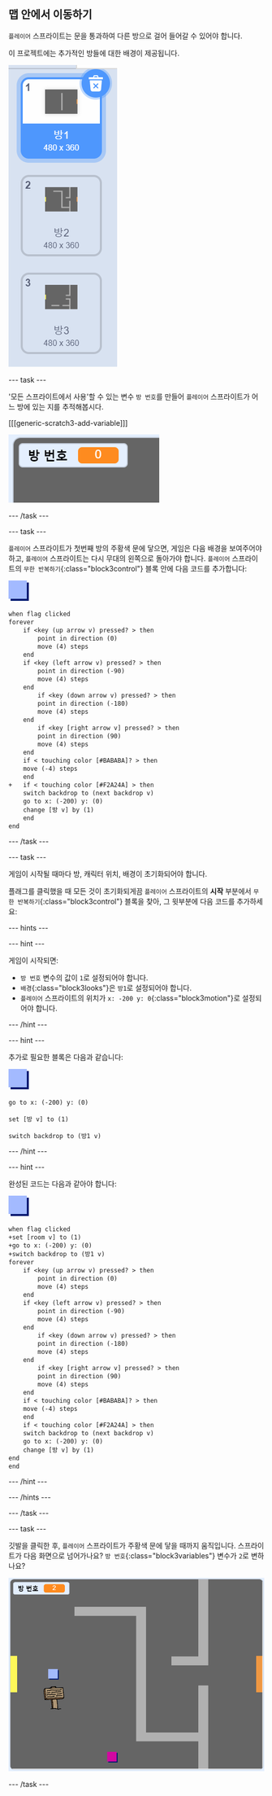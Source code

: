 ## 맵 안에서 이동하기

`플레이어` 스프라이트는 문을 통과하여 다른 방으로 걸어 들어갈 수 있어야 합니다.

이 프로젝트에는 추가적인 방들에 대한 배경이 제공됩니다.

![스크린샷](images/world-backdrops.png)

--- task ---

'모든 스프라이트에서 사용'할 수 있는 변수 `방 번호`를 만들어 `플레이어` 스프라이트가 어느 방에 있는 지를 추적해봅시다.

[[[generic-scratch3-add-variable]]]

![스크린샷](images/world-room.png)

--- /task ---

--- task ---

`플레이어` 스프라이트가 첫번째 방의 주황색 문에 닿으면, 게임은 다음 배경을 보여주어야 하고, `플레이어` 스프라이트는 다시 무대의 왼쪽으로 돌아가야 합니다. `플레이어` 스프라이트의 `무한 반복하기`{:class="block3control"} 블록 안에 다음 코드를 추가합니다:

![플레이어](images/player.png)

```blocks3
when flag clicked
forever
    if <key (up arrow v) pressed? > then
        point in direction (0)
        move (4) steps
    end
    if <key (left arrow v) pressed? > then
        point in direction (-90)
        move (4) steps
    end
        if <key (down arrow v) pressed? > then
        point in direction (-180)
        move (4) steps
    end
        if <key [right arrow v] pressed? > then
        point in direction (90)
        move (4) steps
    end
    if < touching color [#BABABA]? > then
    move (-4) steps
    end
+   if < touching color [#F2A24A] > then
    switch backdrop to (next backdrop v)
    go to x: (-200) y: (0)
    change [방 v] by (1)
    end
end
```

--- /task ---

--- task ---

게임이 시작될 때마다 방, 캐릭터 위치, 배경이 초기화되어야 합니다.

플래그를 클릭했을 때 모든 것이 초기화되게끔 `플레이어` 스프라이트의 **시작** 부분에서 `무한 반복하기`{:class="block3control"} 블록을 찾아, 그 윗부분에 다음 코드를 추가하세요:

--- hints ---


--- hint ---

게임이 시작되면:

+ `방 번호` 변수의 값이 `1`로 설정되어야 합니다.
+ `배경`{:class="block3looks"}은 `방1`로 설정되어야 합니다.
+ `플레이어` 스프라이트의 위치가 `x: -200 y: 0`{:class="block3motion"}로 설정되어야 합니다.

--- /hint ---

--- hint ---

추가로 필요한 블록은 다음과 같습니다:

![플레이어](images/player.png)

```blocks3
go to x: (-200) y: (0)

set [방 v] to (1)

switch backdrop to (방1 v)
```

--- /hint ---

--- hint ---

완성된 코드는 다음과 같아야 합니다:

![플레이어](images/player.png)

```blocks3
when flag clicked
+set [room v] to (1)
+go to x: (-200) y: (0)
+switch backdrop to (방1 v)
forever
    if <key (up arrow v) pressed? > then
        point in direction (0)
        move (4) steps
    end
    if <key (left arrow v) pressed? > then
        point in direction (-90)
        move (4) steps
    end
        if <key (down arrow v) pressed? > then
        point in direction (-180)
        move (4) steps
    end
        if <key [right arrow v] pressed? > then
        point in direction (90)
        move (4) steps
    end
    if < touching color [#BABABA]? > then
    move (-4) steps
    end
    if < touching color [#F2A24A] > then
    switch backdrop to (next backdrop v)
    go to x: (-200) y: (0)
    change [방 v] by (1)
end
end
```

--- /hint ---

--- /hints ---

--- /task ---

--- task ---

깃발을 클릭한 후, `플레이어` 스프라이트가 주황색 문에 닿을 때까지 움직입니다. 스프라이트가 다음 화면으로 넘어가나요? `방 번호`{:class="block3variables"} 변수가 `2`로 변하나요?

![스크린샷](images/world-room-test.png)

--- /task ---